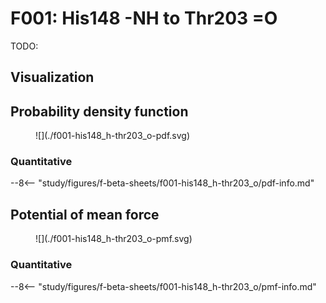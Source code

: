 # F001: His148 -NH to Thr203 =O

TODO:

## Visualization

<div id="reduced-view" class="mol-container"></div>
<script>
document.addEventListener('DOMContentLoaded', (event) => {
    const viewer = molstar.Viewer.create('reduced-view', {
        layoutIsExpanded: false,
        layoutShowControls: false,
        layoutShowRemoteState: false,
        layoutShowSequence: true,
        layoutShowLog: false,
        layoutShowLeftPanel: false,
        viewportShowExpand: true,
        viewportShowSelectionMode: true,
        viewportShowAnimation: false,
        pdbProvider: 'rcsb',
    }).then(viewer => {
        // viewer.loadStructureFromUrl("/analysis/005-rogfp-glh-md/data/traj/frame_106403.pdb", "pdb");
        viewer.loadSnapshotFromUrl("/misc/002-molstar-states/reduced-example.molj", "molj");
    });
});
</script>

## Probability density function

<figure markdown>
![](./f001-his148_h-thr203_o-pdf.svg)
</figure>

### Quantitative

--8<-- "study/figures/f-beta-sheets/f001-his148_h-thr203_o/pdf-info.md"

## Potential of mean force

<figure markdown>
![](./f001-his148_h-thr203_o-pmf.svg)
</figure>

### Quantitative

--8<-- "study/figures/f-beta-sheets/f001-his148_h-thr203_o/pmf-info.md"

